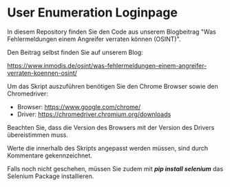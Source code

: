 # User Enumeration Loginpage

In diesem Repository finden Sie den Code aus unserem Blogbeitrag "Was Fehlermeldungen einem Angreifer verraten können (OSINT)".

Den Beitrag selbst finden Sie auf unserem Blog: 

https://www.inmodis.de/osint/was-fehlermeldungen-einem-angreifer-verraten-koennen-osint/ 


Um das Skript auszuführen benötigen Sie den Chrome Browser sowie den Chromedriver:
- Browser: https://www.google.com/chrome/
- Driver: https://chromedriver.chromium.org/downloads 

Beachten Sie, dass die Version des Browsers mit der Version des Drivers übereistimmen muss. 

Werte die innerhalb des Skripts angepasst werden müssen, sind durch Kommentare gekennzeichnet. 

Falls noch nicht geschehen, müssen Sie zudem mit ***pip install selenium*** das Selenium Package installieren. 

